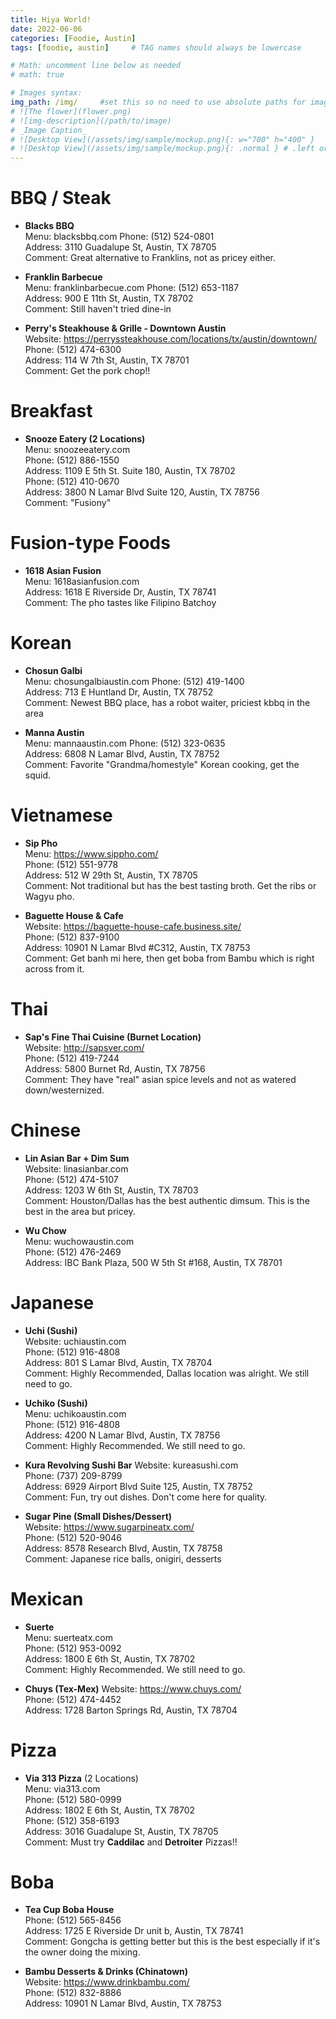 ```yaml
---
title: Hiya World!
date: 2022-06-06
categories: [Foodie, Austin]
tags: [foodie, austin]     # TAG names should always be lowercase

# Math: uncomment line below as needed
# math: true       

# Images syntax:
img_path: /img/     #set this so no need to use absolute paths for images
# ![The flower](flower.png)
# ![img-description](/path/to/image)
# _Image Caption_
# ![Desktop View](/assets/img/sample/mockup.png){: w="700" h="400" }    #size
# ![Desktop View](/assets/img/sample/mockup.png){: .normal } # .left or .right
---
```

# BBQ / Steak
- **Blacks BBQ**  
Menu: blacksbbq.com
Phone: (512) 524-0801  
Address: 3110 Guadalupe St, Austin, TX 78705  
Comment: Great alternative to Franklins, not as pricey either.

- **Franklin Barbecue**  
Menu: franklinbarbecue.com
Phone: (512) 653-1187  
Address: 900 E 11th St, Austin, TX 78702  
Comment: Still haven't tried dine-in

- **Perry's Steakhouse & Grille - Downtown Austin**  
Website: https://perryssteakhouse.com/locations/tx/austin/downtown/  
Phone: (512) 474-6300  
Address: 114 W 7th St, Austin, TX 78701  
Comment: Get the pork chop!!

# Breakfast
- **Snooze Eatery (2 Locations)**  
Menu: snoozeeatery.com  
Phone: (512) 886-1550  
Address: 1109 E 5th St. Suite 180, Austin, TX 78702  
Phone: (512) 410-0670  
Address: 3800 N Lamar Blvd Suite 120, Austin, TX 78756  
Comment: "Fusiony"

# Fusion-type Foods
- **1618 Asian Fusion**  
Menu: 1618asianfusion.com  
Address: 1618 E Riverside Dr, Austin, TX 78741  
Comment: The pho tastes like Filipino Batchoy

# Korean
- **Chosun Galbi**  
Menu: chosungalbiaustin.com
Phone: (512) 419-1400  
Address: 713 E Huntland Dr, Austin, TX 78752  
Comment: Newest BBQ place, has a robot waiter, priciest kbbq in the area

- **Manna Austin**  
Menu: mannaaustin.com
Phone: (512) 323-0635  
Address: 6808 N Lamar Blvd, Austin, TX 78752  
Comment: Favorite "Grandma/homestyle" Korean cooking, get the squid.

# Vietnamese
- **Sip Pho**  
Menu: https://www.sippho.com/  
Phone: (512) 551-9778  
Address: 512 W 29th St, Austin, TX 78705  
Comment: Not traditional but has the best tasting broth. Get the ribs or Wagyu pho.

- **Baguette House & Cafe**  
Website: https://baguette-house-cafe.business.site/  
Phone: (512) 837-9100  
Address: 10901 N Lamar Blvd #C312, Austin, TX 78753  
Comment: Get banh mi here, then get boba from Bambu which is right across from it.

# Thai
- **Sap's Fine Thai Cuisine (Burnet Location)**  
Website: http://sapsver.com/  
Phone: (512) 419-7244  
Address: 5800 Burnet Rd, Austin, TX 78756  
Comment: They have "real" asian spice levels and not as watered down/westernized.

# Chinese
- **Lin Asian Bar + Dim Sum**  
Website: linasianbar.com  
Phone: (512) 474-5107  
Address: 1203 W 6th St, Austin, TX 78703  
Comment: Houston/Dallas has the best authentic dimsum. This is the best in the area but pricey.

- **Wu Chow**  
Menu: wuchowaustin.com  
Phone: (512) 476-2469  
Address: IBC Bank Plaza, 500 W 5th St #168, Austin, TX 78701

# Japanese
- **Uchi (Sushi)**  
Website: uchiaustin.com  
Phone: (512) 916-4808  
Address: 801 S Lamar Blvd, Austin, TX 78704  
Comment: Highly Recommended, Dallas location was alright. We still need to go.

- **Uchiko (Sushi)**  
Menu: uchikoaustin.com  
Phone: (512) 916-4808  
Address: 4200 N Lamar Blvd, Austin, TX 78756  
Comment: Highly Recommended. We still need to go.

- **Kura Revolving Sushi Bar**
Website: kureasushi.com  
Phone: (737) 209-8799  
Address: 6929 Airport Blvd Suite 125, Austin, TX 78752  
Comment: Fun, try out dishes. Don't come here for quality.

- **Sugar Pine (Small Dishes/Dessert)**  
Website: https://www.sugarpineatx.com/  
Phone: (512) 520-9046  
Address: 8578 Research Blvd, Austin, TX 78758  
Comment: Japanese rice balls, onigiri, desserts

# Mexican
- **Suerte**  
Menu: suerteatx.com  
Phone: (512) 953-0092  
Address: 1800 E 6th St, Austin, TX 78702  
Comment: Highly Recommended. We still need to go.

- **Chuys (Tex-Mex)**
Website: https://www.chuys.com/  
Phone: (512) 474-4452  
Address: 1728 Barton Springs Rd, Austin, TX 78704

# Pizza
- **Via 313 Pizza** (2 Locations)  
Menu: via313.com  
Phone: (512) 580-0999    
Address: 1802 E 6th St, Austin, TX 78702  
Phone: (512) 358-6193  
Address: 3016 Guadalupe St, Austin, TX 78705  
Comment: Must try **Caddilac** and **Detroiter** Pizzas!!

# Boba  
- **Tea Cup Boba House**  
Phone: (512) 565-8456  
Address: 1725 E Riverside Dr unit b, Austin, TX 78741  
Comment: Gongcha is getting better but this is the best especially if it's the owner doing the mixing.

- **Bambu Desserts & Drinks (Chinatown)**  
Website: https://www.drinkbambu.com/  
Phone: (512) 832-8886  
Address: 10901 N Lamar Blvd, Austin, TX 78753